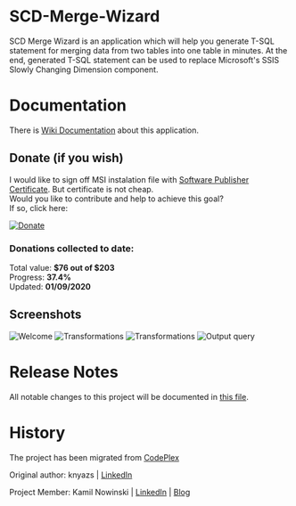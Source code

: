 # SCD-Merge-Wizard
SCD Merge Wizard is an application which will help you generate T-SQL statement for merging data from two tables into one table in minutes. At the end, generated T-SQL statement can be used to replace Microsoft's SSIS Slowly Changing Dimension component.

# Documentation

There is [Wiki Documentation](/wiki/) about this application.

## Donate (if you wish)

I would like to sign off MSI instalation file with [Software Publisher Certificate](https://github.com/SQLPlayer/SCD-Merge-Wizard/issues/12).
But certificate is not cheap.  
Would you like to contribute and help to achieve this goal?  
If so, click here:  

[![Donate](https://www.paypalobjects.com/en_US/GB/i/btn/btn_donateCC_LG.gif)](https://www.paypal.com/cgi-bin/webscr?cmd=_s-xclick&hosted_button_id=HM3GZ2N9DVJSG&source=url)

### Donations collected to date:
Total value: **$76 out of $203**  
Progress: **37.4%**  
Updated: **01/09/2020**  

## Screenshots

![Welcome](https://sqlplayer.net/wp-content/uploads/2018/01/SCD-Merge-Wizard-MainWindow.png)
![Transformations](https://sqlplayer.net/wp-content/uploads/2018/01/SCD-Merge-Wizard-Transformations-Type1-Type2.png)
![Transformations](https://sqlplayer.net/wp-content/uploads/2018/01/SCD-Merge-Wizard-Transformations0.png)
![Output query](https://sqlplayer.net/wp-content/uploads/2018/01/SCD-Merge-Wizard-Query.png)



# Release Notes

All notable changes to this project will be documented in [this file](Release-Notes.md).

# History
The project has been migrated from [CodePlex](https://scdmergewizard.codeplex.com/)

Original author: knyazs | [LinkedIn](https://au.linkedin.com/in/miljanradovic)

Project Member:  Kamil Nowinski | [LinkedIn](https://www.linkedin.com/in/kamilnowinski/) | [Blog](http://SQLPlayer.net)
